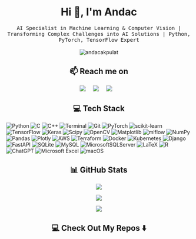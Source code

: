 <h1 align="center">Hi 👋, I'm Andac</h1>
<p align="center">
  <samp>AI Specialist in Machine Learning & Computer Vision | Transforming Complex Challenges into AI Solutions | Python, PyTorch, TensorFlow Expert
  </samp>
  <br> <br>
  <img src="https://komarev.com/ghpvc/?username=andacakpulat&label=Profile%20views&color=0e75b6&style=flat" alt="andacakpulat" />
</p>

<!--<p align="left"> <img src="https://komarev.com/ghpvc/?username=andacakpulat&label=Profile%20views&color=0e75b6&style=flat" alt="andacakpulat" /> </p> -->

<!-- 👨‍💻 All of my projects are available at [![GitHub](https://img.shields.io/badge/github-%23121011.svg?style=plastic&logo=github&logoColor=white)](https://github.com/andacakpulat?tab=repositories) -->

<!--<p - 📫 How to reach me **andacakpulat@gmail.com** -->

<h2  align="center">📫 Reach me on</h2>
<p align="center">
  <a target="_blank"href="https://linkedin.com/in/andacakpulat"><img src="https://img.shields.io/badge/linkedin-%230077B5.svg?&style=plastic&logo=linkedin&logoColor=white" /></a>&nbsp;&nbsp;&nbsp;&nbsp;
  <a target="_blank"href="https://x.com/andacakpulat"><img src="https://img.shields.io/badge/X-black.svg?logo=X&logoColor=white" /></a>&nbsp;&nbsp;&nbsp;&nbsp;
  <a href="mailto:andacakpulat@gmail.com?subject=Hello%20Andac,%20From%20Github"><img src="https://img.shields.io/badge/gmail-%23D14836.svg?&style=plastic&logo=gmail&logoColor=white" /></a>&nbsp;&nbsp;&nbsp;&nbsp;
</p>



<!--<p ## 🌐 Socials: -->
<!--<p [![LinkedIn](https://img.shields.io/badge/LinkedIn-%230077B5.svg?logo=linkedin&logoColor=white)](https://linkedin.com/in/andacakpulat) [![X](https://img.shields.io/badge/X-black.svg?logo=X&logoColor=white)](https://x.com/andacakpulat) -->

<h2  align="center">💻 Tech Stack</h2>

<!--<p## 💻 Tech Stack: -->
![Python](https://img.shields.io/badge/python-3670A0?style=plastic&logo=python&logoColor=ffdd54) ![C](https://img.shields.io/badge/c-%2300599C.svg?style=plastic&logo=c&logoColor=white) ![C++](https://img.shields.io/badge/c++-%2300599C.svg?style=plastic&logo=c%2B%2B&logoColor=white) ![Terminal](https://img.shields.io/badge/Terminal-%234D4D4D.svg?style=plastic&logo=windows-terminal&logoColor=white) ![Git](https://img.shields.io/badge/git-%23F05033.svg?style=plastic&logo=git&logoColor=white) ![PyTorch](https://img.shields.io/badge/PyTorch-%23EE4C2C.svg?style=plastic&logo=PyTorch&logoColor=white) ![scikit-learn](https://img.shields.io/badge/scikit--learn-%23F7931E.svg?style=plastic&logo=scikit-learn&logoColor=white) ![TensorFlow](https://img.shields.io/badge/TensorFlow-%23FF6F00.svg?style=plastic&logo=TensorFlow&logoColor=white) ![Keras](https://img.shields.io/badge/Keras-%23D00000.svg?style=plastic&logo=Keras&logoColor=white) ![Scipy](https://img.shields.io/badge/SciPy-%230C55A5.svg?style=plastic&logo=scipy&logoColor=%white) ![OpenCV](https://img.shields.io/badge/opencv-%23white.svg?style=plastic&logo=opencv&logoColor=white) ![Matplotlib](https://img.shields.io/badge/Matplotlib-%23ffffff.svg?style=plastic&logo=Matplotlib&logoColor=black) ![mlflow](https://img.shields.io/badge/mlflow-%23d9ead3.svg?style=plastic&logo=numpy&logoColor=blue) ![NumPy](https://img.shields.io/badge/numpy-%23013243.svg?style=plastic&logo=numpy&logoColor=white) ![Pandas](https://img.shields.io/badge/pandas-%23150458.svg?style=plastic&logo=pandas&logoColor=white) ![Plotly](https://img.shields.io/badge/Plotly-%233F4F75.svg?style=plastic&logo=plotly&logoColor=white) ![AWS](https://img.shields.io/badge/AWS-%23FF9900.svg?style=plastic&logo=amazon-aws&logoColor=white) ![Terraform](https://img.shields.io/badge/terraform-%235835CC.svg?style=plastic&logo=terraform&logoColor=white) ![Docker](https://img.shields.io/badge/docker-%230db7ed.svg?style=plastic&logo=docker&logoColor=white) ![Kubernetes](https://img.shields.io/badge/kubernetes-%23326ce5.svg?style=plastic&logo=kubernetes&logoColor=white) ![Django](https://img.shields.io/badge/django-%23092E20.svg?style=plastic&logo=django&logoColor=white) ![FastAPI](https://img.shields.io/badge/FastAPI-005571?style=plastic&logo=fastapi) ![SQLite](https://img.shields.io/badge/sqlite-%2307405e.svg?style=plastic&logo=sqlite&logoColor=white) ![MySQL](https://img.shields.io/badge/mysql-%2300000f.svg?style=plastic&logo=mysql&logoColor=white) ![MicrosoftSQLServer](https://img.shields.io/badge/Microsoft%20SQL%20Server-CC2927?style=plastic&logo=microsoft%20sql%20server&logoColor=white) ![LaTeX](https://img.shields.io/badge/latex-%23008080.svg?style=plastic&logo=latex&logoColor=white) ![R](https://img.shields.io/badge/r-%23276DC3.svg?style=plastic&logo=r&logoColor=white) ![ChatGPT](https://img.shields.io/badge/chatGPT-74aa9c?style=plastic&logo=openai&logoColor=white) ![Microsoft Excel](https://img.shields.io/badge/Microsoft_Excel-217346?style=plastic&logo=microsoft-excel&logoColor=white) ![macOS](https://img.shields.io/badge/mac%20os-000000?style=plastic&logo=macos&logoColor=F0F0F0)
<h2  align="center">📊 GitHub Stats</h2>
<!-- ## 📊 GitHub Stats:-->

<p align="center"> <img src="https://github-readme-stats.vercel.app/api?username=andacakpulat&theme=swift&hide_border=true&include_all_commits=false&count_private=false" />
<p align="center"> <img src="https://github-readme-stats.vercel.app/api/top-langs/?username=andacakpulat&theme=swift&hide_border=true&include_all_commits=false&count_private=false&layout=compact" />
<p align="center"> <img src="https://github-readme-streak-stats.herokuapp.com/?user=andacakpulat&theme=swift&hide_border=true" />

<!-- ![](https://github-readme-stats.vercel.app/api?username=andacakpulat&theme=swift&hide_border=true&include_all_commits=false&count_private=false) ![](https://github-readme-stats.vercel.app/api/top-langs/?username=andacakpulat&theme=swift&hide_border=true&include_all_commits=false&count_private=false&layout=compact)  ![](https://github-readme-streak-stats.herokuapp.com/?user=andacakpulat&theme=swift&hide_border=true) -->

<!-- --- -->

<h2  align="center">💻 Check Out My Repos ⬇️ </h2>

<!-- Proudly created with GPRM ( https://gprm.itsvg.in ) -->
